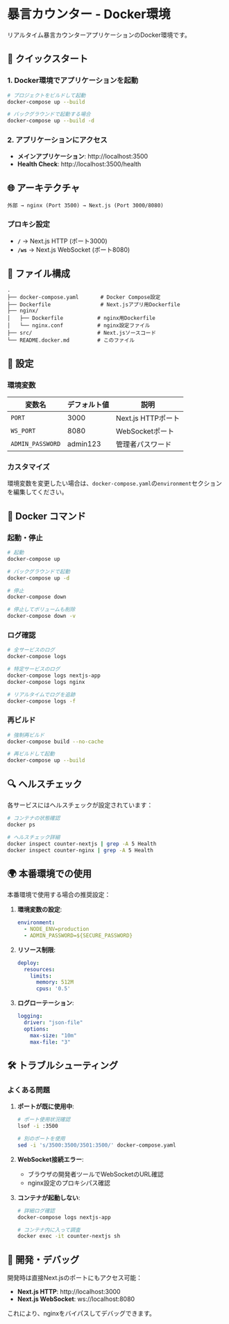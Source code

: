 # 暴言カウンター - Docker環境

リアルタイム暴言カウンターアプリケーションのDocker環境です。

## 🚀 クイックスタート

### 1. Docker環境でアプリケーションを起動

```bash
# プロジェクトをビルドして起動
docker-compose up --build

# バックグラウンドで起動する場合
docker-compose up --build -d
```

### 2. アプリケーションにアクセス

- **メインアプリケーション**: http://localhost:3500
- **Health Check**: http://localhost:3500/health

## 🌐 アーキテクチャ

```
外部 → nginx (Port 3500) → Next.js (Port 3000/8080)
```

### プロキシ設定

- **`/`** → Next.js HTTP (ポート3000)
- **`/ws`** → Next.js WebSocket (ポート8080)

## 📁 ファイル構成

```
.
├── docker-compose.yaml       # Docker Compose設定
├── Dockerfile                # Next.jsアプリ用Dockerfile
├── nginx/
│   ├── Dockerfile           # nginx用Dockerfile
│   └── nginx.conf           # nginx設定ファイル
├── src/                     # Next.jsソースコード
└── README.docker.md         # このファイル
```

## 🔧 設定

### 環境変数

| 変数名 | デフォルト値 | 説明 |
|--------|-------------|------|
| `PORT` | 3000 | Next.js HTTPポート |
| `WS_PORT` | 8080 | WebSocketポート |
| `ADMIN_PASSWORD` | admin123 | 管理者パスワード |

### カスタマイズ

環境変数を変更したい場合は、`docker-compose.yaml`の`environment`セクションを編集してください。

## 🐳 Docker コマンド

### 起動・停止

```bash
# 起動
docker-compose up

# バックグラウンドで起動
docker-compose up -d

# 停止
docker-compose down

# 停止してボリュームも削除
docker-compose down -v
```

### ログ確認

```bash
# 全サービスのログ
docker-compose logs

# 特定サービスのログ
docker-compose logs nextjs-app
docker-compose logs nginx

# リアルタイムでログを追跡
docker-compose logs -f
```

### 再ビルド

```bash
# 強制再ビルド
docker-compose build --no-cache

# 再ビルドして起動
docker-compose up --build
```

## 🔍 ヘルスチェック

各サービスにはヘルスチェックが設定されています：

```bash
# コンテナの状態確認
docker ps

# ヘルスチェック詳細
docker inspect counter-nextjs | grep -A 5 Health
docker inspect counter-nginx | grep -A 5 Health
```

## 🌍 本番環境での使用

本番環境で使用する場合の推奨設定：

1. **環境変数の設定**:
   ```yaml
   environment:
     - NODE_ENV=production
     - ADMIN_PASSWORD=${SECURE_PASSWORD}
   ```

2. **リソース制限**:
   ```yaml
   deploy:
     resources:
       limits:
         memory: 512M
         cpus: '0.5'
   ```

3. **ログローテーション**:
   ```yaml
   logging:
     driver: "json-file"
     options:
       max-size: "10m"
       max-file: "3"
   ```

## 🛠️ トラブルシューティング

### よくある問題

1. **ポートが既に使用中**:
   ```bash
   # ポート使用状況確認
   lsof -i :3500
   
   # 別のポートを使用
   sed -i 's/3500:3500/3501:3500/' docker-compose.yaml
   ```

2. **WebSocket接続エラー**:
   - ブラウザの開発者ツールでWebSocketのURL確認
   - nginx設定のプロキシパス確認

3. **コンテナが起動しない**:
   ```bash
   # 詳細ログ確認
   docker-compose logs nextjs-app
   
   # コンテナ内に入って調査
   docker exec -it counter-nextjs sh
   ```

## 📝 開発・デバッグ

開発時は直接Next.jsのポートにもアクセス可能：

- **Next.js HTTP**: http://localhost:3000
- **Next.js WebSocket**: ws://localhost:8080

これにより、nginxをバイパスしてデバッグできます。 